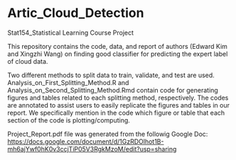# Artic_Cloud_Detection
Stat154_Statistical Learning Course Project

This repository contains the code, data, and report of authors (Edward Kim and Xingzhi Wang) on finding good classifier for predicting the expert label of cloud data. 

Two different methods to split data to train, validate, and test are used. Analysis_on_First_Splitting_Method.R and Analysis_on_Second_Splitting_Method.Rmd contain code for generating figures and tables related to each splitting method, respectively. The codes are annotated to assist users to easily replicate the figures and tables in our report. We specifically mention in the code which figure or table that each section of the code is plotting/computing. 

Project_Report.pdf file was generated from the followig Google Doc:
https://docs.google.com/document/d/1GzRDOlhot1B-mh6ajYwf0hK0v3ccjTiP05V3RgkMzoM/edit?usp=sharing